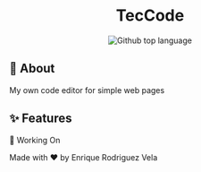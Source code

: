 <!-- <a href="https://monacoeditor.netlify.app">Demo</a> -->

</div>

<h1 align="center">TecCode</h1>

<p align="center">
  <img alt="Github top language" src="https://img.shields.io/github/languages/top/{{YOUR_GITHUB_USERNAME}}/monaco-editor?color=56BEB8">

## 🎯 About

My own code editor for simple web pages

## ✨ Features

🚧 Working On 

Made with ❤️ by Enrique Rodriguez Vela

&#xa0;
